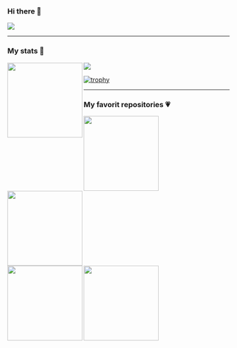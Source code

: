 ### Hi there 👋

![](https://komarev.com/ghpvc/?username=AParovyshnaya&color=AA4FFF)

---

### My stats :metal:

<div>
  <img height="170" align="left" src="https://github-readme-stats.vercel.app/api?username=AParovyshnaya&theme=nightowl&show_icons=true" />
  <img src="https://github-readme-stats.vercel.app/api/top-langs/?username=AParovyshnaya&layout=compact" />
</div>

[![trophy](https://github-profile-trophy.vercel.app/?username=AParovyshnaya&theme=nord)](https://github.com/ryo-ma/github-profile-trophy)

---

### My favorit repositories :heartpulse:

<div>
  
  <div>
  <a href="https://github.com/AParovyshnaya/uchislov"><img height="170" align="left" src="https://github-readme-stats.vercel.app/api/pin/?username=AParovyshnaya&repo=uchislov&theme=shades-of-purple"></a><a href="https://github.com/AParovyshnaya/uchislov"><img src="https://aparovyshnaya.github.io/uchislov/images/img.png" width="170px" height="170px"></a>
  </div>
  <div>
  <a  href="https://github.com/AParovyshnaya/Noughts-Crosses"><img height="170" align="left" src="https://github-readme-stats.vercel.app/api/pin/?username=AParovyshnaya&repo=Noughts-Crosses&theme=shades-of-purple"></a><a  href="https://github.com/AParovyshnaya/Noughts-Crosses"><img src="https://aparovyshnaya.github.io/Noughts-Crosses/images/icon.png" width="170px" height="170px"></a>
  </div>
  
</div>
